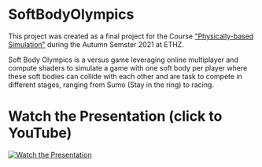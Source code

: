 # SoftBodyOlympics
This project was created as a final project for the Course ["Physically-based Simulation"](https://cgl.ethz.ch/teaching/simulation21/home.php) during the Autumn Semster 2021 at ETHZ. 

Soft Body Olympics is a versus game leveraging online multiplayer and compute shaders to simulate a game with one soft body per player where these soft bodies can collide with each other and are task to compete in different stages, ranging from Sumo (Stay in the ring) to racing.
# Watch the Presentation (click to YouTube)
[![Watch the Presentation](https://img.youtube.com/vi/eFkBWQ_0fTQ/maxresdefault.jpg)](https://youtu.be/eFkBWQ_0fTQ)
